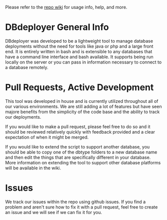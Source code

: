 Please refer to the [repo wiki](https://github.com/covermymeds/dbdeployer/wiki) for usage info, help, and more.  

# DBdeployer General Info 

DBdeployer was developed to be a lightweight tool to manage database deployments without the need for tools like java or php and a large front end.  It is entirely written in bash and is extensible to any databases that have a command line interface and bash available.  It supports being run locally on the server or you can pass in information necessary to connect to a database remotely.

# Pull Requests, Active Development

This tool was developed in house and is currently utilized throughout all of our various environments. We are still adding a lot of features but have seen majore benefits from the simplicity of the code base and the ability to track our deployments.

If you would like to make a pull request, please feel free to do so and it should be reviewed relatively quickly with feedback provided and a clear expectation of when it might be merged.

If you would like to extend the script to support another database, you should be able to copy one of the dbtype folders to a new database name and then edit the things that are specifically different in your database. More information on extending the tool to support other database platforms will be available in the wiki.

# Issues

We track our issues within the repo using github issues. If you find a problem and aren't sure how to fix it with a pull request, feel free to create an issue and we will see if we can fix it for you.
